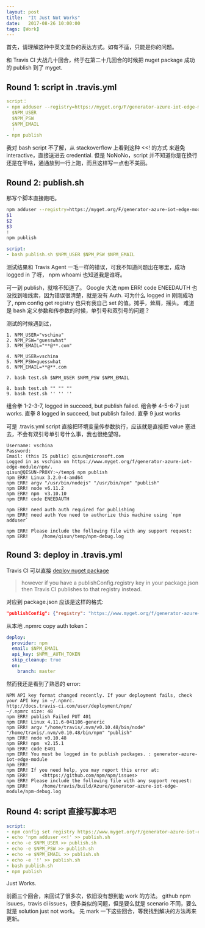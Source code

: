 ```yaml
---
layout: post
title:  "It Just Not Works"
date:   2017-08-26 10:00:00
tags: [Work]
---
```


首先，请理解这种中英文混杂的表达方式。如有不适，只能是你的问题。

和 Travis CI 大战几十回合，终于在第二十几回合的时候把 nuget package 成功的 publish 到了 myget.

## Round 1: script in .travis.yml

```.travis.yml
script：
- npm adduser --registry=https://myget.org/F/generator-azure-iot-edge-module/npm/ <<!
  $NPM_USER
  $NPM_PSW
  $NPM_EMAIL
  !
- npm publish
```
我对 bash script 不了解，从 stackoverflow 上看到这种 <<! 的方式 来避免 interactive，直接送进去 credential.
但是 NoNoNo，script 并不知道你是在换行还是在干啥，通通放到一行上跑，而且这样写一点也不美丽。

## Round 2: publish.sh

那写个脚本直接跑吧。

```publish.sh
npm adduser --registry=https://myget.org/F/generator-azure-iot-edge-module/npm/ <<!
$1
$2
$3
!
npm publish
```

```.travis.yml
script:
- bash publish.sh $NPM_USER $NPM_PSW $NPM_EMAIL
```
测试结果和 Travis Agent 一毛一样的错误，可我不知道问题出在哪里，成功 logged in 了呀， npm whoami 也知道我是谁呀。

可一到 publish，就啥不知道了。
Google 大法 npm ERR! code ENEEDAUTH 也没找到啥线索，因为错误很清楚，就是没有 Auth.
可为什么 logged in 刚刚成功了, npm config get registry 也只有我自己 set 的值。摊手，耸肩，摇头。
难道是 bash 定义参数和传参数的时候，单引号和双引号的问题？

测试的时候遇到过，
```
1. NPM_USER="vschina"
2. NPM_PSW="guesswhat"
3. NPM_EMAIL="**@**.com"

4. NPM_USER=vschina
5. NPM_PSW=guesswhat
6. NPM_EMAIL=**@**.com

7. bash test.sh $NPM_USER $NPM_PSW $NPM_EMAIL

8. bash test.sh "" "" ""
9. bash test.sh '' '' ''
```
组合拳 1-2-3-7, logged in succeed, but publish failed.
组合拳 4-5-6-7 just works.
直拳 8 logged in succeed, but publish failed.
直拳 9 just works

可是 .travis.yml script 直接把环境变量传参数执行，应该就是直接把 value 塞进去，不会有双引号单引号什么事，我也很绝望呀。

``` log from travis ci build
Username: vschina
Password:
Email: (this IS public) qisun@microsoft.com
Logged in as vschina on https://www.myget.org/f/generator-azure-iot-edge-module/npm/.
qisun@QISUN-PROXY:~/temp$ npm publish
npm ERR! Linux 3.2.0-4-amd64
npm ERR! argv "/usr/bin/nodejs" "/usr/bin/npm" "publish"
npm ERR! node v6.11.2
npm ERR! npm  v3.10.10
npm ERR! code ENEEDAUTH

npm ERR! need auth auth required for publishing
npm ERR! need auth You need to authorize this machine using `npm adduser`

npm ERR! Please include the following file with any support request:
npm ERR!     /home/qisun/temp/npm-debug.log
```

## Round 3: deploy in .travis.yml

Travis CI 可以直接 [deploy nuget package](https://docs.travis-ci.com/user/deployment/npm/)
> however if you have a publishConfig.registry key in your package.json then Travis CI publishes to that registry instead.

对应到 package.json 应该是这样的格式:
```package.json
"publishConfig": {"registry": "https://www.myget.org/f/generator-azure-iot-edge-module/npm/"}
```
从本地 .npmrc copy auth token：

```.travis.yml
deploy:
  provider: npm
  email: $NPM_EMAIL
  api_key: $NPM__AUTH_TOKEN
  skip_cleanup: true
  on:
    branch: master
```
然而我还是看到了熟悉的 error:
```
NPM API key format changed recently. If your deployment fails, check your API key in ~/.npmrc.
http://docs.travis-ci.com/user/deployment/npm/
~/.npmrc size: 48
npm ERR! publish Failed PUT 401
npm ERR! Linux 4.11.6-041106-generic
npm ERR! argv "/home/travis/.nvm/v0.10.48/bin/node" "/home/travis/.nvm/v0.10.48/bin/npm" "publish"
npm ERR! node v0.10.48
npm ERR! npm  v2.15.1
npm ERR! code E401
npm ERR! You must be logged in to publish packages. : generator-azure-iot-edge-module
npm ERR! 
npm ERR! If you need help, you may report this error at:
npm ERR!     <https://github.com/npm/npm/issues>
npm ERR! Please include the following file with any support request:
npm ERR!     /home/travis/build/Azure/generator-azure-iot-edge-module/npm-debug.log
```

## Round 4: script 直接写脚本吧
```.travis.yml
script:
- npm config set registry https://www.myget.org/F/generator-azure-iot-edge-module/npm/
- echo 'npm adduser <<!' >> publish.sh
- echo -e $NPM_USER >> publish.sh
- echo -e $NPM_PSW >> publish.sh
- echo -e $NPM_EMAIL >> publish.sh
- echo -e '!' >> publish.sh
- bash publish.sh
- npm publish
```
Just Works.

前面三个回合，来回试了很多次，依旧没有想到能 work 的方法。
github npm isuues，travis ci issues，很多类似的问题，但是要么就是 scenario 不同，要么就是 solution just not work。
先 mark 一下这些回合，等我找到解决的方法再来更新。
